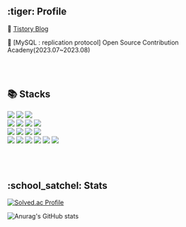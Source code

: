 <!--
  ![header](https://capsule-render.vercel.app/api?type=Rounded&color=438CB5&height=300&section=header&text=Jungwon%20Kim&fontSize=90&fontColor=FFFFFF)
-->
<div><h2> :tiger: Profile</h2>

:seedling: [Tistory Blog](https://wonsjung.tistory.com/) <br/>
<!-- :seedling: Dongguk University Information & Communication Egineering(2018~) <br/>
:seedling: Dongguk University Data Science Software(2022~) <br/> -->
:seedling: [MySQL : replication protocol] Open Source Contribution Acadeny(2023.07~2023.08) <br/> 
  

<br/> <br/>
</div>

<div><h2>📚 Stacks</h2></div>
<div>
  <img src="https://img.shields.io/badge/Python-3776AB?style=for-the-badge&logo=Python&logoColor=white">
  <img src="https://img.shields.io/badge/c++-00599C?style=for-the-badge&logo=c%2B%2B&logoColor=white">
  <img src="https://img.shields.io/badge/java-007396?style=for-the-badge&logo=java&logoColor=white"> <br/>
  
<!--   <img src="https://img.shields.io/badge/html5-E34F26?style=for-the-badge&logo=html5&logoColor=white"> 
  <img src="https://img.shields.io/badge/css-1572B6?style=for-the-badge&logo=css3&logoColor=white"> 
  <img src="https://img.shields.io/badge/javascript-F7DF1E?style=for-the-badge&logo=javascript&logoColor=black"> <br/> -->
  
  <img src="https://img.shields.io/badge/oracle-F80000?style=for-the-badge&logo=oracle&logoColor=white"> 
  <img src="https://img.shields.io/badge/mysql-4479A1?style=for-the-badge&logo=mysql&logoColor=white"> 
  <img src="https://img.shields.io/badge/postgreSQL-6479A1?style=for-the-badge&logo=postgreSQL&logoColor=white">
  <img src="https://img.shields.io/badge/Apache Kafka-231F20?style=for-the-badge&logo=Apache Kafka&logoColor=white"> <br/>
  
  <img src="https://img.shields.io/badge/gradle-02303A?style=for-the-badge&logo=gradle&logoColor=white">
  <img src="https://img.shields.io/badge/Spring Security-6DB33F?style=for-the-badge&logo=Spring Security&logoColor=white">
  <img src="https://img.shields.io/badge/Spring Boot-6DB36F?style=for-the-badge&logo=Spring Boot&logoColor=white">
  <img src="https://img.shields.io/badge/Flask-000000?style=for-the-badge&logo=Flask&logoColor=white">  <br/>
  <img src="https://img.shields.io/badge/Intellij IDEA-000000?style=for-the-badge&logo=Intellij IDEA&logoColor=white">
  <img src="https://img.shields.io/badge/vscode-007ACC?style=for-the-badge&logo=vscode&logoColor=white"> 

  <img src="https://img.shields.io/badge/linux-FCC624?style=for-the-badge&logo=linux&logoColor=black"> 
  <img src="https://img.shields.io/badge/iTerms2-000000?style=for-the-badge&logo=iTerms2&logoColor=white">
  <img src="https://img.shields.io/badge/git-F05032?style=for-the-badge&logo=git&logoColor=white">
  <img src="https://img.shields.io/badge/github-181717?style=for-the-badge&logo=github&logoColor=white">
  
</div>
<br/><br/> <br/> 

<div><h2>:school_satchel: Stats</h2>

[![Solved.ac Profile](http://mazassumnida.wtf/api/v2/generate_badge?boj=rlawnddnjs12)](https://solved.ac/rlawnddnjs12/)

![Anurag's GitHub stats](https://github-readme-stats.vercel.app/api?username=jw0293&show_icons=true&theme=dark)

</div>

<!--
**jw0293/jw0293** is a ✨ _special_ ✨ repository because its `README.md` (this file) appears on your GitHub profile.

Here are some ideas to get you started:

- 🔭 I’m currently working on ...
- 🌱 I’m currently learning ...
- 👯 I’m looking to collaborate on ...
- 🤔 I’m looking for help with ...
- 💬 Ask me about ...
- 📫 How to reach me: ...
- 😄 Pronouns: ...
- ⚡ Fun fact: ...
-->
